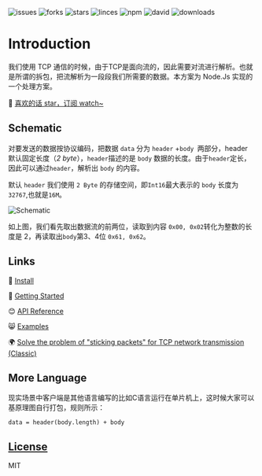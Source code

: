 
<div align="left">
  
![issues](https://img.shields.io/github/issues/lvgithub/stick)
![forks](https://img.shields.io/github/forks/lvgithub/stick)
![stars](https://img.shields.io/github/stars/lvgithub/stick)
![linces](https://img.shields.io/github/license/lvgithub/stick)
![npm](http://img.shields.io/npm/v/@lvgithub/stick.svg?style=flat-square)
![david](https://img.shields.io/david/lvgithub/stick?style=flat-square)
![downloads](https://img.shields.io/npm/dm/@lvgithub/stick.svg?style=flat-square)

</div>


# Introduction

我们使用 TCP 通信的时候，由于TCP是面向流的，因此需要对流进行解析。也就是所谓的拆包，把流解析为一段段我们所需要的数据。本方案为 Node.Js 实现的一个处理方案。

🌈  [喜欢的话 star，订阅 watch~](https://github.com/lvgithub/stick)

## Schematic

对要发送的数据按协议编码，把数据 `data` 分为 `header` +`body `两部分，header 默认固定长度（_2 byte_），`header`描述的是 `body` 数据的长度。由于`header`定长，因此可以通过`header`，解析出 `body` 的内容。

默认 `header` 我们使用 `2 Byte` 的存储空间，即`Int16`最大表示的 `body` 长度为 `32767`,也就是`16M`。

![Schematic](http://ipic.lightnp.com/schematic.png)

如上图，我们看先取出数据流的前两位，读取到内容 `0x00, 0x02`转化为整数的长度是 2，再读取出`body`第3、4位 `0x61, 0x62`。

## Links

🌈 [Install](https://www.npmjs.com/package/@lvgithub/stick)

👀 [Getting Started](https://github.com/lvgithub/stick/blob/master/docs/GettingStarted.md)

😊 [API Reference](https://github.com/lvgithub/stick/blob/master/docs/API.md)

😸 [Examples](https://github.com/lvgithub/stick/blob/master/examples/readme.md)

🌍 [Solve the problem of "sticking packets" for TCP network transmission (Classic)](https://topic.alibabacloud.com/a/solve-the-problem-font-colorredoffont-quotsticking-font-colorredpacketsfontquot-for-tcp-network-transmission-classic_8_8_31915399.html)

## More Language

现实场景中客户端是其他语言编写的比如C语言运行在单片机上，这时候大家可以基原理图自行打包，规则所示：

```shell
data = header(body.length) + body
```

## [License](http://opensource.org/licenses/MIT)
MIT
